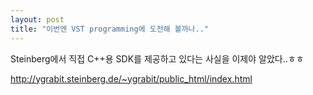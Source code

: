 ```yaml
---
layout: post
title: "이번엔 VST programming에 도전해 볼까나.."
---
```


Steinberg에서 직접 C++용 SDK를 제공하고 있다는 사실을 이제야 알았다..ㅎㅎ

http://ygrabit.steinberg.de/~ygrabit/public_html/index.html




